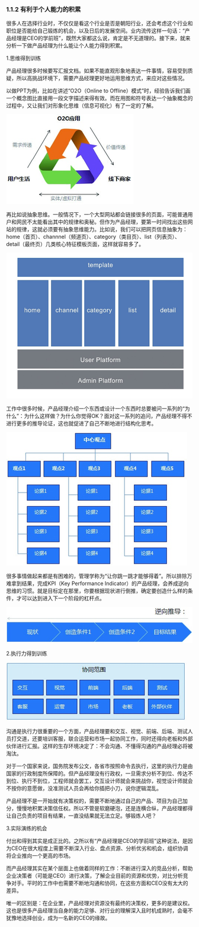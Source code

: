 ### 1.1.2 有利于个人能力的积累

很多人在选择行业时，不仅仅是看这个行业是否是朝阳行业，还会考虑这个行业和职位是否能给自己锻炼的机会，以及日后的发展空间。业内流传这样一句话：“产品经理是CEO的学前班”，既然大家都这么说，肯定是不无道理的。接下来，就来分析一下做产品经理为什么能让个人能力得到积累。

1.思维得到训练

产品经理很多时候要写汇报文档。如果不能直观形象地表达一件事情，容易受到质疑，所以高挑战环境下，需要产品经理更好地运用思维方式，来应对这些情况。

以做PPT为例，比如在讲述“O2O（Online to Offline）模式”时，经验告诉我们画一个概念图比直接用一段文字描述来得有效。而在用图和符号表达一个抽象概念的过程中，又让我们对形象化思维（信息可视化）有了一定的了解。

![](images/image01886.jpeg)

再比如说抽象思维。一般情况下，一个大型网站都会链接很多的页面，可能普通用户和网民不太能看出其中的规律和奥秘。但作为产品经理，要第一时间找出这些网站的规律，这就必须要有抽象思维能力。比如说，我们可以把网页信息抽象为：home（首页）、channnel（频道页）、category（类目页）、list（列表页）、detail（最终页）几类核心特征模板页面，这样就容易多了。

![](images/image01887.jpeg)

工作中很多时候，产品经理介绍一个东西或设计一个东西时总要被问一系列的“为什么”：为什么这样做？为什么你觉得OK？面对这一系列的追问，产品经理不得不进行更多的推导论证，这也就促进了自己不断地进行结构化思考。

![](images/image01888.jpeg)

很多事情做起来都是有困难的，管理学称为“让你跳一跳才能够得着”。所以排除万难拿到结果，完成KPI（Key Performance Indicator）的产品经理，会养成逆向思维的习惯。就是目标定在那里，你要根据现状进行倒推，确定要创造什么样的条件，才可以达到进入下一个阶段的杠杆点。

![](images/image01889.jpeg)

2.执行力得到训练

![](images/image01890.jpeg)

沟通是执行力很重要的一个方面，产品经理要和交互、视觉、前端、后端、测试人员打交道，还要培训客服，联合运营和市场一起协同工作，同时还得向老板和外部伙伴进行汇报。这样的生存环境决定了：不会沟通、不懂得沟通的产品经理必将被淘汰。

对于一个国家来说，国务院发布公文，各省市按照命令去执行，这里的执行力是由国家的行政制度所保障的。但产品经理没有行政权，一旦需求分析不到位、传达不到位、执行不到位，工程师就会罢工，交互设计师就会来挑战你，视觉设计师就会不按你的意愿做，没准测试人员会再给你插把小刀，说你逻辑混乱。

产品经理不是一开始就有决策权的，需要不断地通过自己的产品、项目为自己加分，慢慢地积累决策信任权。所以不管是软磨硬泡，还是连横合纵，产品经理都得让自己负责的项目有结果，一直没结果就无法立足。够锻炼人吧？

3.实际演练的机会

付出和得到其实是成正比的。之所以有“产品经理是CEO的学前班”这种说法，是因为CEO在很大程度上需要不断深入行业、盘点资源、分析优劣和机会，组织协调将企业推向一个更高的市场。

而产品经理其实在某个层面上也做着同样的工作：不断进行深入的竞品分析，帮助企业决策者（可能是CEO）进行决策，了解企业目前的资源和优势，对比分析竞争对手。平时的工作中也需要不断地沟通和协同，在这些方面和CEO没有太大的差异。

唯一的区别是：在企业里，产品经理对资源没有最终的决策权，更多的是建议权。这也是很多产品经理当自身的能力足够、对行业的理解深入且时机成熟时，会毫不犹豫地选择创业，成为一名新的CEO的缘故。

